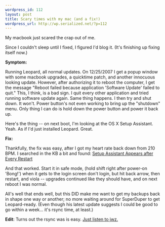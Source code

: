 ```yaml
--- 
wordpress_id: 112
layout: post
title: Scary times with my mac (and a fix!)
wordpress_url: http://wp.serialized.net/?p=112
---
```

<p>My macbook just scared the crap out of me.</p>

<p>Since I couldn't sleep until I fixed, I figured I'd blog it. (It's finishing up fixing itself now.)</p>

<p><strong>Symptom:</strong></p>

<p>Running Leopard, all normal updates. On 12/25/2007 I get a popup window with some macbook upgrades, a quicktime patch, and another innocuous looking update. However, after authorizing it to reboot the computer, I get the message "Reboot failed because application 'Software Update' failed to quit." This, I think, is a bad sign. I quit every other application and tried running software update again. Same thing happens. I then try and shut down. It won't. Power button's not even working to bring up the "shutdown" menu. Only thing I can do is hold down the power button and power it back up.</p>

<p>Here's the thing -- on next boot, I'm looking at the OS X Setup Assistant. Yeah. As if I'd just installed Leopard. Great.</p>

<p><strong>Fix:</strong></p>

<p>Thankfully, the fix was easy, after I got my heart rate back down from 210 <span class="caps">BPM.</span> I searched in the KB a bit and found: <a href="http://docs.info.apple.com/article.html?artnum=306998">Setup Assistant Appears after Every Restart</a></p>

<p>And that worked. Start it in safe mode, (hold shift right after power-on 'Bong!') when it gets to the login screen don't login, but hit back arrow, then restart, and viola -- upgrades continued like they should have, and on next reboot I was normal.</p>

<p>All's well that ends well, but this <span class="caps">DID </span>make me want to get my backups back in shape one way or another; no more waiting around for SuperDuper to get Leopard-ready. (Even though his latest update suggests I could be good to go within a week... it's rsync time, at least.)</p>

<p><strong>Edit</strong>: Turns out the rsync was is easy. <a href="http://jwz.livejournal.com/801607.html">Just listen to jwz.</a></p>

